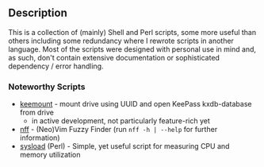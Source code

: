 ## Description
This is a collection of (mainly) Shell and Perl scripts, some more useful than
others including some redundancy where I rewrote scripts in another language.
Most of the scripts were designed with personal use in mind and, as such, don't
contain extensive documentation or sophisticated dependency / error handling.

### Noteworthy Scripts
* [keemount](https://gitlab.com/fell_/Scripts/-/tree/master/source/perl/keemount)
\- mount drive using UUID and open KeePass kxdb-database from drive
  * in active development, not particularly feature-rich yet
* [nff](https://gitlab.com/fell_/Scripts/-/tree/master/source/shell/nff)
\- (Neo)Vim Fuzzy Finder (run `nff -h | --help` for further information)
* [sysload](https://gitlab.com/fell_/Scripts/-/blob/master/source/perl/system_monitors/sysload)
(Perl) - Simple, yet useful script for measuring CPU and memory utilization

